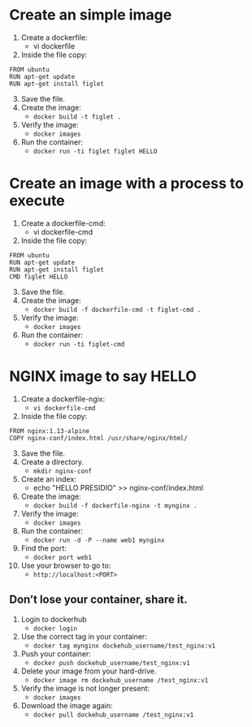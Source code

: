 # Create an simple image
1. Create a dockerfile:
    - vi dockerfile
2. Inside the file copy:

```
FROM ubuntu
RUN apt-get update
RUN apt-get install figlet
```
3. Save the file.
4. Create the image:
    - `docker build -t figlet .`
5. Verify the image:
    - `docker images`
6. Run the container:
    - `docker run -ti figlet figlet HELLO`

# Create an image with a process to execute
1. Create a dockerfile-cmd:
    - vi dockerfile-cmd
2. Inside the file copy:

```
FROM ubuntu
RUN apt-get update
RUN apt-get install figlet
CMD figlet HELLO
```
3. Save the file.
4. Create the image:
    - `docker build -f dockerfile-cmd -t figlet-cmd .`
5. Verify the image:
    - `docker images`
6. Run the container:
    - `docker run -ti figlet-cmd`

# NGINX image to say HELLO
1. Create a dockerfile-ngix:
    - `vi dockerfile-cmd`
2. Inside the file copy:
```
FROM nginx:1.13-alpine
COPY nginx-conf/index.html /usr/share/nginx/html/
```
3. Save the file.
4. Create a directory.
    - `mkdir nginx-conf`
4. Create an index:
    - echo "HELLO PRESIDIO" >> nginx-conf/index.html
5. Create the image:
    - `docker build -f dockerfile-nginx -t mynginx .`
5. Verify the image:
    - `docker images`
6. Run the container:
    - `docker run -d -P --name web1 mynginx`
7. Find the port:
    - `docker port web1`
8. Use your browser to go to:
    - `http://localhost:<PORT>`

## Don’t lose your container, share it.
1. Login to dockerhub
    - `docker login`
2. Use the correct tag in your container:
    - `docker tag mynginx dockehub_username/test_nginx:v1`
3. Push your container:
    - `docker push dockehub_username/test_nginx:v1`
4. Delete your image from your hard-drive.
    - `docker image rm dockehub_username /test_nginx:v1`
5. Verify the image is not longer present:
    - `docker images`
6. Download the image again:
    - `docker pull dockehub_username /test_nginx:v1`
